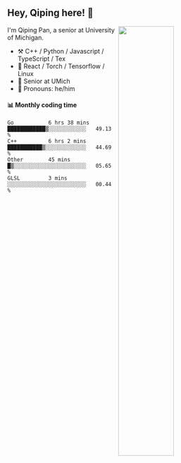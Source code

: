 

## Hey, Qiping here! :wave:

[<img align="right" width="50%" src="https://github-readme-stats.vercel.app/api?username=ppppqp&theme=dark&show_icons=true">](https://metrics.lecoq.io/ppppqp?template=classic)


I'm Qiping Pan, a senior at University of Michigan.

-   :hammer_and_pick: C++ / Python / Javascript / TypeScript / Tex
-   :pencil: React / Torch / Tensorflow / Linux 
-   :seedling: Senior at UMich
-   :man: Pronouns: he/him



#### :bar_chart: Monthly coding time

<!--START_SECTION:waka-->
```text
Go           6 hrs 38 mins   ████████████▒░░░░░░░░░░░░   49.13 % 
C++          6 hrs 2 mins    ███████████▒░░░░░░░░░░░░░   44.69 % 
Other        45 mins         █▒░░░░░░░░░░░░░░░░░░░░░░░   05.65 % 
GLSL         3 mins          ░░░░░░░░░░░░░░░░░░░░░░░░░   00.44 % 
```
<!--END_SECTION:waka-->